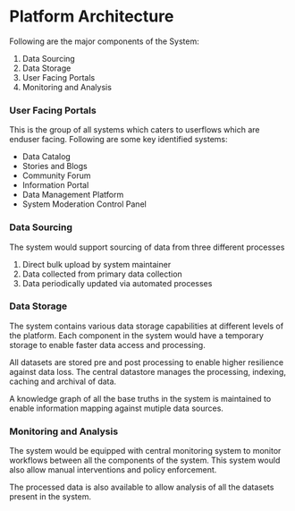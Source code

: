 # Platform Architecture

Following are the major components of the System:

1. Data Sourcing
2. Data Storage
3. User Facing Portals
4. Monitoring and Analysis

### User Facing Portals

This is the group of all systems which caters to userflows which are enduser facing. Following are some key identified systems:

* Data Catalog
* Stories and Blogs
* Community Forum
* Information Portal
* Data Management Platform
* System Moderation Control Panel

### Data Sourcing

The system would support sourcing of data from three different processes

1. Direct bulk upload by system maintainer
2. Data collected from primary data collection
3. Data periodically updated via automated processes

### Data Storage

The system contains various data storage capabilities at different levels of the platform. Each component in the system would have a temporary storage to enable faster data access and processing.

All datasets are stored pre and post processing to enable higher resilience against data loss. The central datastore manages the processing, indexing, caching and archival of data.

A knowledge graph of all the base truths in the system is maintained to enable information mapping against mutiple data sources.

### Monitoring and Analysis

The system would be equipped with central monitoring system to monitor workflows between all the components of the system. This system would also allow manual interventions and policy enforcement.

The processed data is also available to allow analysis of all the datasets present in the system.
